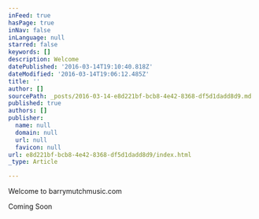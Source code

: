 ```yaml
---
inFeed: true
hasPage: true
inNav: false
inLanguage: null
starred: false
keywords: []
description: Welcome
datePublished: '2016-03-14T19:10:40.818Z'
dateModified: '2016-03-14T19:06:12.485Z'
title: ''
author: []
sourcePath: _posts/2016-03-14-e8d221bf-bcb8-4e42-8368-df5d1dadd8d9.md
published: true
authors: []
publisher:
  name: null
  domain: null
  url: null
  favicon: null
url: e8d221bf-bcb8-4e42-8368-df5d1dadd8d9/index.html
_type: Article

---
```

Welcome to barrymutchmusic.com

Coming Soon
